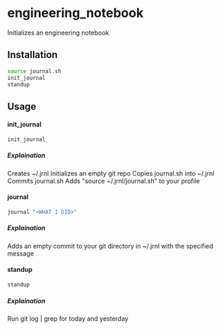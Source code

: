 # engineering_notebook
Initializes an engineering notebook

## Installation
```bash
source journal.sh
init_journal
standup
```

## Usage

#### init_journal
```bash
init_journal
```

##### Explaination
Creates  ~/.jrnl
Initializes an empty git repo
Copies journal.sh into ~/.jrnl
Commits journal.sh
Adds "source ~/.jrnl/journal.sh" to your profile

#### journal
```bash
journal "<WHAT I DID>"
```

##### Explaination
Adds an empty commit to your git directory in ~/.jrnl with the specified message

#### standup
```bash
standup
```

##### Explaination
Run git log | grep for today and yesterday
